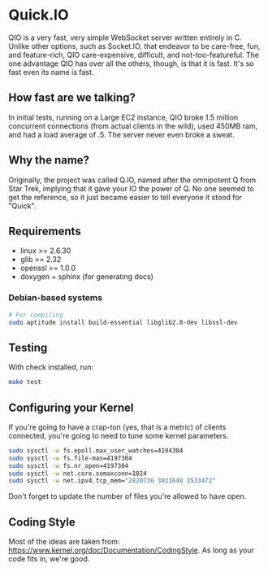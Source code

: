 # Quick.IO

QIO is a very fast, very simple WebSocket server written entirely in C. Unlike other options, such as Socket.IO, that endeavor to be care-free, fun, and feature-rich, QIO care-expensive, difficult, and not-too-featureful. The one advantage QIO has over all the others, though, is that it is fast. It's so fast even its name is fast.

## How fast are we talking?

In initial tests, running on a Large EC2 instance, QIO broke 1.5 million concurrent connections (from actual clients in the wild), used 450MB ram, and had a load average of .5.  The server never even broke a sweat.

## Why the name?

Originally, the project was called Q.IO, named after the omnipotent Q from Star Trek, implying that it gave your IO the power of Q. No one seemed to get the reference, so it just became easier to tell everyone it stood for "Quick".

## Requirements

* linux >= 2.6.30
* glib >= 2.32
* openssl >= 1.0.0
* doxygen + sphinx (for generating docs)

### Debian-based systems

```bash
# For compiling
sudo aptitude install build-essential libglib2.0-dev libssl-dev
```

## Testing

With check installed, run:

```bash
make test
```

## Configuring your Kernel

If you're going to have a crap-ton (yes, that is a metric) of clients connected, you're going to need to tune some kernel parameters.

```bash
sudo sysctl -w fs.epoll.max_user_watches=4194304
sudo sysctl -w fs.file-max=4197304
sudo sysctl -w fs.nr_open=4197304
sudo sysctl -w net.core.somaxconn=1024
sudo sysctl -w net.ipv4.tcp_mem="2820736 3031648 3533472"
```

Don't forget to update the number of files you're allowed to have open.

## Coding Style

Most of the ideas are taken from: https://www.kernel.org/doc/Documentation/CodingStyle. As long as your code fits in, we're good.
